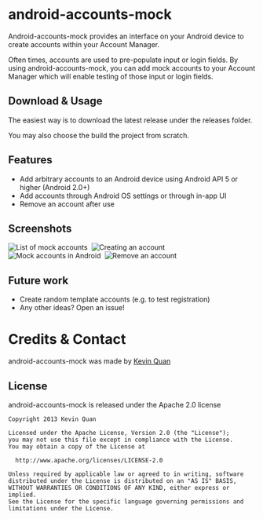 android-accounts-mock
=====================

Android-accounts-mock provides an interface on your Android device to create accounts within your Account Manager.  

Often times, accounts are used to pre-populate input or login fields.  By using android-accounts-mock, you can add mock accounts to your Account Manager which will enable testing of those input or login fields.

Download & Usage
----------------

The easiest way is to download the latest release under the releases folder.

You may also choose the build the project from scratch.

Features
--------
- Add arbitrary accounts to an Android device using Android API 5 or higher (Android 2.0+)
- Add accounts through Android OS settings or through in-app UI
- Remove an account after use

Screenshots
-----------

![List of mock accounts](https://raw.github.com/kquan/android-accounts-mock/master/screenshots/v1/account_list.png)&nbsp; 
![Creating an account](https://raw.github.com/kquan/android-accounts-mock/master/screenshots/v1/create_account.png)&nbsp; 
![Mock accounts in Android](https://raw.github.com/kquan/android-accounts-mock/master/screenshots/v1/accounts_in_android.png)&nbsp;
![Remove an account](https://raw.github.com/kquan/android-accounts-mock/master/screenshots/v1/remove_account.png)

Future work
-----------
- Create random template accounts (e.g. to test registration)
- Any other ideas? Open an issue!

Credits & Contact
=================

android-accounts-mock was made by [Kevin Quan](mailto:kevin.quan+github@gmail.com)

License
-------
android-accounts-mock is released under the Apache 2.0 license

    Copyright 2013 Kevin Quan
    
    Licensed under the Apache License, Version 2.0 (the "License");
    you may not use this file except in compliance with the License.
    You may obtain a copy of the License at
    
      http://www.apache.org/licenses/LICENSE-2.0
    
    Unless required by applicable law or agreed to in writing, software
    distributed under the License is distributed on an "AS IS" BASIS,
    WITHOUT WARRANTIES OR CONDITIONS OF ANY KIND, either express or implied.
    See the License for the specific language governing permissions and
    limitations under the License.
